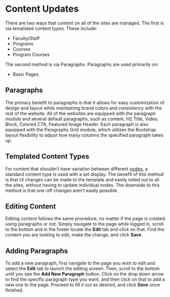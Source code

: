 # Content Updates
There are two ways that content on all of the sites are managed. The first is via templated content types. These include:
- Faculty/Staff
- Programs
- Courses
- Program Courses

The second method is via Paragraphs. Paragraphs are used primarily on:
- Basic Pages

## Paragraphs
The primary benefit to paragraphs is that it allows for easy customization of design and layout while maintaining brand colors and consistency with the rest of the website. All of the websites are equipped with the paragraph module and several default paragraphs, such as content, H2 Title, Video, Block, Colored CTA, Featured Image Header. Each paragraph is also equipped with the Paragraphs Grid module, which utilizes the Bootstrap layout flexibility to adjust how many columns the specified paragraph takes up.

## Templated Content Types
For content that shouldn’t have variation between different [nodes](https://www.drupal.org/docs/8/core/modules/node/about-nodes), a standard content type is used with a set display. The benefit of this method is that UI changes can be made to the template and easily rolled out to all the sites, without having to update individual nodes. The downside to this method is that one-off changes aren’t easily possible.

## Editing Content
Editing content follows the same procedure, no matter if the page is created using paragraphs or not. Simply navigate to the page while logged in, scroll to the bottom and in the footer locate the **Edit** tab and click on that. Find the content you are looking to edit, make the change, and click **Save**.

## Adding Paragraphs
To add a new paragraph, first navigate to the page you wish to edit and select the **Edit** tab to launch the editing screen. Then, scroll to the bottom until you see the **Add New Paragraph** button. Click on the drop down arrow to find the specific paragraph type you want, and then click on that to add a new one to the page. Proceed to fill it out as desired, and click **Save** once finished.